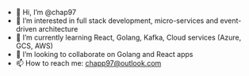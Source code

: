 - 👋 Hi, I’m @chap97
- 👀 I’m interested in full stack development, micro-services and event-driven architecture
- 🌱 I’m currently learning React, Golang, Kafka, Cloud services (Azure, GCS, AWS)
- 💞️ I’m looking to collaborate on Golang and React apps
- 📫 How to reach me: chapp97@outlook.com
